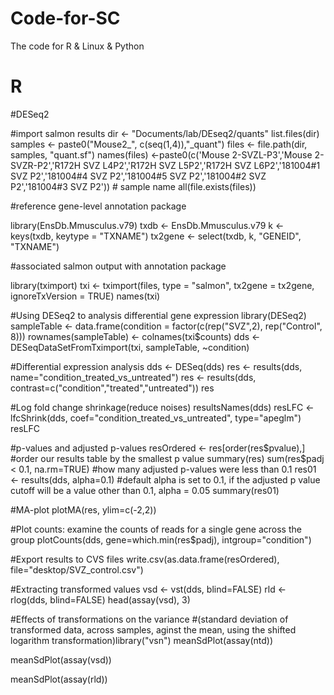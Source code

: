 # Code-for-SC
The code for R &amp; Linux &amp; Python

# R

#DESeq2

#import salmon results
dir <- "Documents/lab/DEseq2/quants"
list.files(dir)
samples <- paste0("Mouse2_", c(seq(1,4)),"_quant")
files <- file.path(dir, samples, "quant.sf")
names(files) <-paste0(c('Mouse 2-SVZL-P3','Mouse 2-SVZR-P2','R172H SVZ L4P2','R172H SVZ L5P2','R172H SVZ L6P2','181004#1 SVZ P2','181004#4 SVZ P2','181004#5 SVZ P2','181004#2 SVZ P2','181004#3 SVZ P2')) # sample name
all(file.exists(files))

#reference gene-level annotation package

library(EnsDb.Mmusculus.v79)
txdb <- EnsDb.Mmusculus.v79
k <- keys(txdb, keytype = "TXNAME")
tx2gene <- select(txdb, k, "GENEID", "TXNAME")

#associated salmon output with annotation package

library(tximport)
txi <- tximport(files, type = "salmon", tx2gene = tx2gene, ignoreTxVersion = TRUE)
names(txi)

#Using DESeq2 to analysis differential gene expression
library(DESeq2)
sampleTable <- data.frame(condition = factor(c(rep("SVZ",2), rep("Control", 8)))
rownames(sampleTable) <- colnames(txi$counts)
dds <- DESeqDataSetFromTximport(txi, sampleTable, ~condition)

#Differential expression analysis
dds <- DESeq(dds)
res <- results(dds, name="condition_treated_vs_untreated")
res <- results(dds, contrast=c("condition","treated","untreated"))
res

#Log fold change shrinkage(reduce noises)
resultsNames(dds)
resLFC <- lfcShrink(dds, coef="condition_treated_vs_untreated", type="apeglm")
resLFC

#p-values and adjusted p-values
resOrdered <- res[order(res$pvalue),] #order our results table by the smallest p value
summary(res)
sum(res$padj < 0.1, na.rm=TRUE) #how many adjusted p-values were less than 0.1
res01 <- results(dds, alpha=0.1) #default alpha is set to 0.1, if the adjusted p value cutoff will be a value other than 0.1, alpha = 0.05
summary(res01)

#MA-plot
plotMA(res, ylim=c(-2,2))

#Plot counts: examine the counts of reads for a single gene across the group 
plotCounts(dds, gene=which.min(res$padj), intgroup="condition")

#Export results to CVS files
write.csv(as.data.frame(resOrdered), 
          file="desktop/SVZ_control.csv")
          
#Extracting transformed values
vsd <- vst(dds, blind=FALSE)
rld <- rlog(dds, blind=FALSE)
head(assay(vsd), 3)

#Effects of transformations on the variance
#(standard deviation of transformed data, across samples, aginst the mean, using the shifted logarithm transformation)library("vsn")
meanSdPlot(assay(ntd))

meanSdPlot(assay(vsd))

meanSdPlot(assay(rld))
